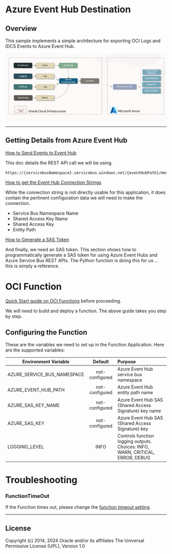 # Azure Event Hub Destination

##  Overview

This sample implements a simple architecture for exporting OCI Logs and IDCS Events to Azure Event Hub.


![](images/architecture.event.hub.png)

---

## Getting Details from Azure Event Hub

[How to Send Events to Event Hub](https://learn.microsoft.com/en-us/rest/api/eventhub/send-event)

This doc details the REST API call we will be using.

    https://{servicebusNamespace}.servicebus.windows.net/{eventHubPath}/messages


[How to get the Event Hub Connection Strings](https://learn.microsoft.com/en-us/azure/event-hubs/event-hubs-get-connection-string)

While the connection string is not directly usable for this application, it does contain 
the pertinent configuration data we will need to make the connection.

- Service Bus Namespace Name
- Shared Access Key Name
- Shared Access Key
- Entity Path

[How to Generate a SAS Token](https://learn.microsoft.com/en-us/rest/api/eventhub/generate-sas-token)

And finally, we need an SAS token.  This section shows how to programmatically generate a 
SAS token for using Azure Event Hubs and Azure Service Bus REST APIs.  The Python function
is doing this for us ... this is simply a reference.

# OCI Function

[Quick Start guide on OCI Functions](https://docs.oracle.com/en-us/iaas/Content/Functions/Tasks/functionsquickstartguidestop.htm) before proceeding.

We will need to build and deploy a function.  The above guide takes you step by step.

## Configuring the Function

These are the variables we need to set up in the Function Application.  Here are the supported variables:

| Environment Variable        |    Default     | Purpose                                                                                              |
|-----------------------------|:--------------:|:-----------------------------------------------------------------------------------------------------|
| AZURE_SERVICE_BUS_NAMESPACE | not-configured | Azure Event Hub service bus namespace                                                                |
| AZURE_EVENT_HUB_PATH        | not-configured | Azure Event Hub entity path name                                                                     |
| AZURE_SAS_KEY_NAME          | not-configured | Azure Event Hub SAS (Shared Access Signature) key name                                               |
| AZURE_SAS_KEY               | not-configured | Azure Event Hub SAS (Shared Access Signature) key                                                    |
| LOGGING_LEVEL               |      INFO      | Controls function logging outputs.  Choices: INFO, WARN, CRITICAL, ERROR, DEBUG                      |



# Troubleshooting

### FunctionTimeOut

If the Function times out, please change the
[function timeout setting](https://docs.oracle.com/en-us/iaas/Content/Functions/Tasks/functionscustomizing.htm).

---
## License
Copyright (c) 2014, 2024 Oracle and/or its affiliates
The Universal Permissive License (UPL), Version 1.0
